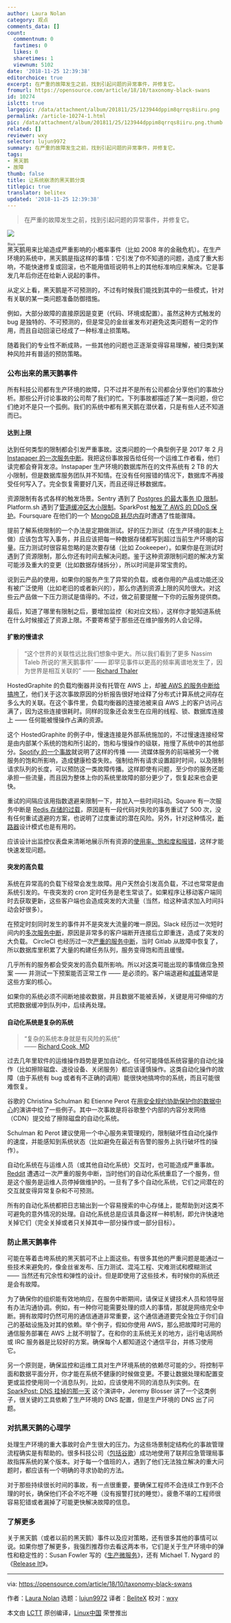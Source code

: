 ```yaml
---
author: Laura Nolan
category: 观点
comments_data: []
count:
  commentnum: 0
  favtimes: 0
  likes: 0
  sharetimes: 1
  viewnum: 5102
date: '2018-11-25 12:39:38'
editorchoice: true
excerpt: 在严重的故障发生之前，找到引起问题的异常事件，并修复它。
fromurl: https://opensource.com/article/18/10/taxonomy-black-swans
id: 10274
islctt: true
largepic: /data/attachment/album/201811/25/123944dppim8qrrqs8iiru.png
permalink: /article-10274-1.html
pic: /data/attachment/album/201811/25/123944dppim8qrrqs8iiru.png.thumb.jpg
related: []
reviewer: wxy
selector: lujun9972
summary: 在严重的故障发生之前，找到引起问题的异常事件，并修复它。
tags:
- 黑天鹅
- 故障
thumb: false
title: 让系统崩溃的黑天鹅分类
titlepic: true
translator: belitex
updated: '2018-11-25 12:39:38'
---
```



> 
> 在严重的故障发生之前，找到引起问题的异常事件，并修复它。
> 
> 
> 


![](/data/attachment/album/201811/25/123944dppim8qrrqs8iiru.png)


<ruby> 黑天鹅 <rt>  Black swan </rt></ruby>用来比喻造成严重影响的小概率事件（比如 2008 年的金融危机）。在生产环境的系统中，黑天鹅是指这样的事情：它引发了你不知道的问题，造成了重大影响，不能快速修复或回滚，也不能用值班说明书上的其他标准响应来解决。它是事发几年后你还在给新人说起的事件。


从定义上看，黑天鹅是不可预测的，不过有时候我们能找到其中的一些模式，针对有关联的某一类问题准备防御措施。


例如，大部分故障的直接原因是变更（代码、环境或配置）。虽然这种方式触发的 bug 是独特的、不可预测的，但是常见的金丝雀发布对避免这类问题有一定的作用，而且自动回滚已经成了一种标准止损策略。


随着我们的专业性不断成熟，一些其他的问题也正逐渐变得容易理解，被归类到某种风险并有普适的预防策略。


### 公布出来的黑天鹅事件


所有科技公司都有生产环境的故障，只不过并不是所有公司都会分享他们的事故分析。那些公开讨论事故的公司帮了我们的忙。下列事故都描述了某一类问题，但它们绝对不是只一个孤例。我们的系统中都有黑天鹅在潜伏着，只是有些人还不知道而已。


#### 达到上限


达到任何类型的限制都会引发严重事故。这类问题的一个典型例子是 2017 年 2 月 [Instapaper 的一次服务中断](https://medium.com/making-instapaper/instapaper-outage-cause-recovery-3c32a7e9cc5f)。我把这份事故报告给任何一个运维工作者看，他们读完都会脊背发凉。Instapaper 生产环境的数据库所在的文件系统有 2 TB 的大小限制，但是数据库服务团队并不知情。在没有任何报错的情况下，数据库不再接受任何写入了。完全恢复需要好几天，而且还得迁移数据库。


资源限制有各式各样的触发场景。Sentry 遇到了 [Postgres 的最大事务 ID 限制](https://blog.sentry.io/2015/07/23/transaction-id-wraparound-in-postgres.html)。Platform.sh 遇到了[管道缓冲区大小限制](https://medium.com/@florian_7764/technical-post-mortem-of-the-august-incident-82ab4c3d6547)。SparkPost [触发了 AWS 的 DDoS 保护](https://www.usenix.org/conference/srecon18americas/presentation/blosser)。Foursquare 在他们的一个 [MongoDB 耗尽内存](https://groups.google.com/forum/#!topic/mongodb-user/UoqU8ofp134)时遭遇了性能骤降。


提前了解系统限制的一个办法是定期做测试。好的压力测试（在生产环境的副本上做）应该包含写入事务，并且应该把每一种数据存储都写到超过当前生产环境的容量。压力测试时很容易忽略的是次要存储（比如 Zookeeper）。如果你是在测试时遇到了资源限制，那么你还有时间去解决问题。鉴于这种资源限制问题的解决方案可能涉及重大的变更（比如数据存储拆分），所以时间是非常宝贵的。


说到云产品的使用，如果你的服务产生了异常的负载，或者你用的产品或功能还没有被广泛使用（比如老旧的或者新兴的），那么你遇到资源上限的风险很大。对这些云产品做一下压力测试是值得的。不过，做之前要提醒一下你的云服务提供商。


最后，知道了哪里有限制之后，要增加监控（和对应文档），这样你才能知道系统在什么时候接近了资源上限。不要寄希望于那些还在维护服务的人会记得。


#### 扩散的慢请求



> 
> “这个世界的关联性远比我们想象中更大。所以我们看到了更多 Nassim Taleb 所说的‘黑天鹅事件’ —— 即罕见事件以更高的频率离谱地发生了，因为世界是相互关联的” —— [Richard Thaler](https://en.wikipedia.org/wiki/Richard_Thaler)
> 
> 
> 


HostedGraphite 的负载均衡器并没有托管在 AWS 上，却[被 AWS 的服务中断给搞垮了](https://blog.hostedgraphite.com/2018/03/01/spooky-action-at-a-distance-how-an-aws-outage-ate-our-load-balancer/)，他们关于这次事故原因的分析报告很好地诠释了分布式计算系统之间存在多么大的关联。在这个事件里，负载均衡器的连接池被来自 AWS 上的客户访问占满了，因为这些连接很耗时。同样的现象还会发生在应用的线程、锁、数据库连接上 —— 任何能被慢操作占满的资源。


这个 HostedGraphite 的例子中，慢速连接是外部系统施加的，不过慢速连接经常是由内部某个系统的饱和所引起的，饱和与慢操作的级联，拖慢了系统中的其他部分。[Spotify 的一个事故](https://labs.spotify.com/2013/06/04/incident-management-at-spotify/)就说明了这样的传播 —— 流媒体服务的前端被另一个微服务的饱和所影响，造成健康检查失败。强制给所有请求设置超时时间，以及限制请求队列的长度，可以预防这一类故障传播。这样即使有问题，至少你的服务还能承担一些流量，而且因为整体上你的系统里故障的部分更少了，恢复起来也会更快。


重试的间隔应该用指数退避来限制一下，并加入一些时间抖动。Square 有一次服务中断是 [Redis 存储的过载](https://medium.com/square-corner-blog/incident-summary-2017-03-16-2f65be39297)，原因是有一段代码对失败的事务重试了 500 次，没有任何重试退避的方案，也说明了过度重试的潜在风险。另外，针对这种情况，[断路器](https://en.wikipedia.org/wiki/Circuit_breaker_design_pattern)设计模式也是有用的。


应该设计出监控仪表盘来清晰地展示所有资源的[使用率、饱和度和报错](http://www.brendangregg.com/usemethod.html)，这样才能快速发现问题。


#### 突发的高负载


系统在异常高的负载下经常会发生故障。用户天然会引发高负载，不过也常常是由系统引发的。午夜突发的 cron 定时任务是老生常谈了。如果程序让移动客户端同时去获取更新，这些客户端也会造成突发的大流量（当然，给这种请求加入时间抖动会好很多）。


在预定时刻同时发生的事件并不是突发大流量的唯一原因。Slack 经历过一次短时间内的[多次服务中断](https://slackhq.com/this-was-not-normal-really)，原因是非常多的客户端断开连接后立即重连，造成了突发的大负载。 CircleCI 也经历过一次[严重的服务中断](https://circleci.statuspage.io/incidents/hr0mm9xmm3x6)，当时 Gitlab 从故障中恢复了，所以数据库里积累了大量的构建任务队列，服务变得饱和而且缓慢。


几乎所有的服务都会受突发的高负载所影响。所以对这类可能出现的事情做应急预案 —— 并测试一下预案能否正常工作 —— 是必须的。客户端退避和[减载](https://www.youtube.com/watch?v=XNEIkivvaV4)通常是这些方案的核心。


如果你的系统必须不间断地接收数据，并且数据不能被丢掉，关键是用可伸缩的方式把数据缓冲到队列中，后续再处理。


#### 自动化系统是复杂的系统



> 
> “复杂的系统本身就是有风险的系统”  
>  —— [Richard Cook, MD](https://web.mit.edu/2.75/resources/random/How%20Complex%20Systems%20Fail.pdf)
> 
> 
> 


过去几年里软件的运维操作趋势是更加自动化。任何可能降低系统容量的自动化操作（比如擦除磁盘、退役设备、关闭服务）都应该谨慎操作。这类自动化操作的故障（由于系统有 bug 或者有不正确的调用）能很快地搞垮你的系统，而且可能很难恢复。


谷歌的 Christina Schulman 和 Etienne Perot 在[用安全规约协助保护你的数据中心](https://www.usenix.org/conference/srecon18americas/presentation/schulman)的演讲中给了一些例子。其中一次事故是将谷歌整个内部的内容分发网络（CDN）提交给了擦除磁盘的自动化系统。


Schulman 和 Perot 建议使用一个中心服务来管理规约，限制破坏性自动化操作的速度，并能感知到系统状态（比如避免在最近有告警的服务上执行破坏性的操作）。


自动化系统在与运维人员（或其他自动化系统）交互时，也可能造成严重事故。[Reddit](https://www.reddit.com/r/announcements/comments/4y0m56/why_reddit_was_down_on_aug_11/) 遭遇过一次严重的服务中断，当时他们的自动化系统重启了一个服务，但是这个服务是运维人员停掉做维护的。一旦有了多个自动化系统，它们之间潜在的交互就变得异常复杂和不可预测。


所有的自动化系统都把日志输出到一个容易搜索的中心存储上，能帮助到对这类不可避免的意外情况的处理。自动化系统总是应该具备这样一种机制，即允许快速地关掉它们（完全关掉或者只关掉其中一部分操作或一部分目标）。


### 防止黑天鹅事件


可能在等着击垮系统的黑天鹅可不止上面这些。有很多其他的严重问题是能通过一些技术来避免的，像金丝雀发布、压力测试、混沌工程、灾难测试和模糊测试 —— 当然还有冗余性和弹性的设计。但是即使用了这些技术，有时候你的系统还是会有故障。


为了确保你的组织能有效地响应，在服务中断期间，请保证关键技术人员和领导层有办法沟通协调。例如，有一种你可能需要处理的烦人的事情，那就是网络完全中断。拥有故障时仍然可用的通信通道非常重要，这个通信通道要完全独立于你们自己的基础设施及对其的依赖。举个例子，假如你使用 AWS，那么把故障时可用的通信服务部署在 AWS 上就不明智了。在和你的主系统无关的地方，运行电话网桥或 IRC 服务器是比较好的方案。确保每个人都知道这个通信平台，并练习使用它。


另一个原则是，确保监控和运维工具对生产环境系统的依赖尽可能的少。将控制平面和数据平面分开，你才能在系统不健康的时候做变更。不要让数据处理和配置变更或监控使用同一个消息队列，比如，应该使用不同的消息队列实例。在 [SparkPost: DNS 挂掉的那一天](https://www.usenix.org/conference/srecon18americas/presentation/blosser) 这个演讲中，Jeremy Blosser 讲了一个这类例子，很关键的工具依赖了生产环境的 DNS 配置，但是生产环境的 DNS 出了问题。


### 对抗黑天鹅的心理学


处理生产环境的重大事故时会产生很大的压力。为这些场景制定结构化的事故管理流程确实是有帮助的。很多科技公司（[包括谷歌](https://landing.google.com/sre/book/chapters/managing-incidents.html)）成功地使用了联邦应急管理局事故指挥系统的某个版本。对于每一个值班的人，遇到了他们无法独立解决的重大问题时，都应该有一个明确的寻求协助的方法。


对于那些持续很长时间的事故，有一点很重要，要确保工程师不会连续工作到不合理的时长，确保他们不会不吃不睡（没有报警打扰的睡觉）。疲惫不堪的工程师很容易犯错或者漏掉了可能更快解决故障的信息。


### 了解更多


关于黑天鹅（或者以前的黑天鹅）事件以及应对策略，还有很多其他的事情可以说。如果你想了解更多，我强烈推荐你去看这两本书，它们是关于生产环境中的弹性和稳定性的：Susan Fowler 写的《[生产微服务](http://shop.oreilly.com/product/0636920053675.do)》，还有 Michael T. Nygard 的 《[Release It!](https://www.oreilly.com/library/view/release-it/9781680500264/)》。




---


via: <https://opensource.com/article/18/10/taxonomy-black-swans>


作者：[Laura Nolan](https://opensource.com/users/lauranolan) 选题：[lujun9972](https://github.com/lujun9972) 译者：[BeliteX](https://github.com/belitex) 校对：[wxy](https://github.com/wxy)


本文由 [LCTT](https://github.com/LCTT/TranslateProject) 原创编译，[Linux中国](https://linux.cn/) 荣誉推出